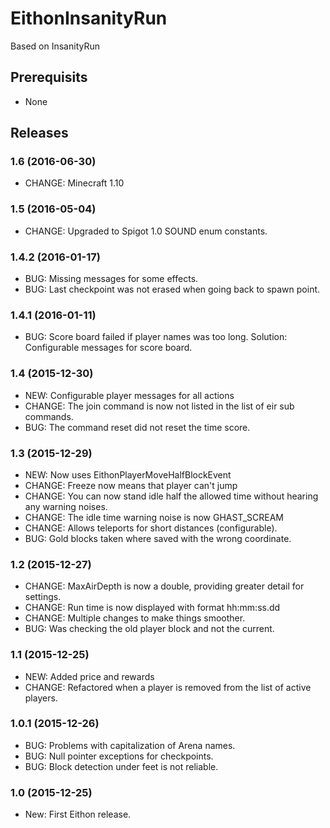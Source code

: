 # EithonInsanityRun

Based on InsanityRun

## Prerequisits

* None

## Releases

### 1.6 (2016-06-30)

* CHANGE: Minecraft 1.10

### 1.5 (2016-05-04)

* CHANGE: Upgraded to Spigot 1.0 SOUND enum constants.

### 1.4.2 (2016-01-17)

* BUG: Missing messages for some effects.
* BUG: Last checkpoint was not erased when going back to spawn point.

### 1.4.1 (2016-01-11)

* BUG: Score board failed if player names was too long. Solution: Configurable messages for score board. 

### 1.4 (2015-12-30)

* NEW: Configurable player messages for all actions
* CHANGE: The join command is now not listed in the list of eir sub commands.
* BUG: The command reset did not reset the time score.

### 1.3 (2015-12-29)

* NEW: Now uses EithonPlayerMoveHalfBlockEvent
* CHANGE: Freeze now means that player can't jump
* CHANGE: You can now stand idle half the allowed time without hearing any warning noises.
* CHANGE: The idle time warning noise is now GHAST_SCREAM
* CHANGE: Allows teleports for short distances (configurable).
* BUG: Gold blocks taken where saved with the wrong coordinate.

### 1.2 (2015-12-27)

* CHANGE: MaxAirDepth is now a double, providing greater detail for settings.
* CHANGE: Run time is now displayed with format hh:mm:ss.dd
* CHANGE: Multiple changes to make things smoother.
* BUG: Was checking the old player block and not the current.

### 1.1 (2015-12-25)

* NEW: Added price and rewards
* CHANGE: Refactored when a player is removed from the list of active players.

### 1.0.1 (2015-12-26)

* BUG: Problems with capitalization of Arena names.
* BUG: Null pointer exceptions for checkpoints.
* BUG: Block detection under feet is not reliable.

### 1.0 (2015-12-25)

* New: First Eithon release.
